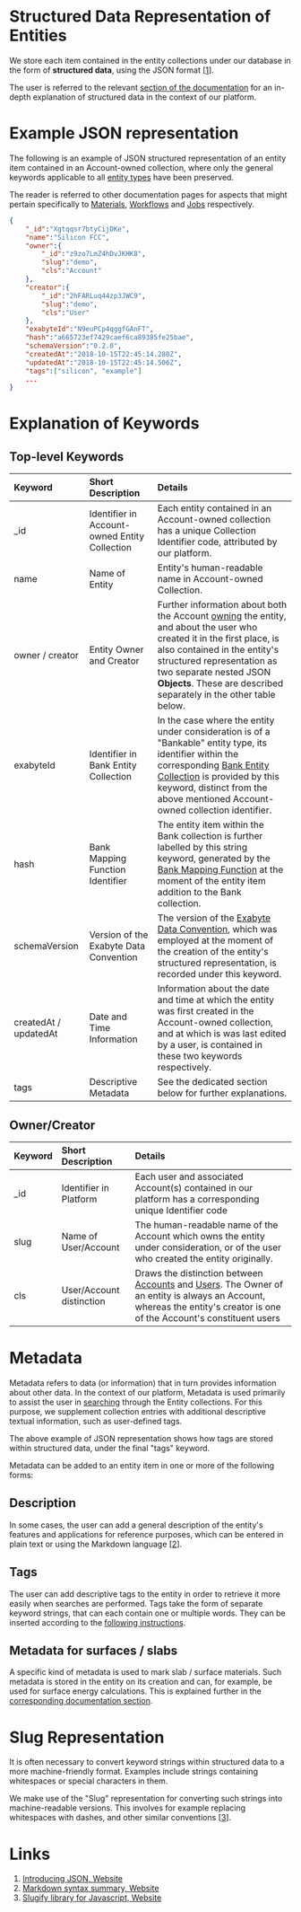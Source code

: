 # Structured Data Representation of Entities

We store each item contained in the entity collections under our database in the form of **structured data**, using the JSON format [[1](#links)]. 

The user is referred to the relevant [section of the documentation](/data/convention/structured.md) for an in-depth explanation of structured data in the context of our platform.

# Example JSON representation

The following is an example of JSON structured representation of an entity item contained in an Account-owned collection, where only the general keywords applicable to all [entity types](overview.md) have been preserved. 

The reader is referred to other documentation pages for aspects that might pertain specifically to [Materials](/materials/data.md), [Workflows](/workflows/data/data.md) and [Jobs](/jobs/data.md) respectively. 


```json
{
    "_id":"Xgtqqsr7btyCijDKe",
    "name":"Silicon FCC",
    "owner":{
        "_id":"z9zo7LmZ4hDvJKHK8",
        "slug":"demo",
        "cls":"Account"
    },
    "creator":{
        "_id":"2hFARLuq44zp3JWC9",
        "slug":"demo",
        "cls":"User"
    },
    "exabyteId":"N9euPCp4qggfGAnFT",
    "hash":"a665723ef7429caef6ca89385fe25bae",
    "schemaVersion":"0.2.0",
    "createdAt":"2018-10-15T22:45:14.280Z",
    "updatedAt":"2018-10-15T22:45:14.506Z",
    "tags":["silicon", "example"]
    ...
}

```

# Explanation of Keywords

## Top-level Keywords

| Keyword    |  Short Description      | Details        | 
| :-------- |:----------- |:------------- |
| _id | Identifier in Account-owned Entity Collection    |  Each entity contained in an Account-owned collection has a unique Collection Identifier code, attributed by our platform. |
| name | Name of Entity | Entity's human-readable name in Account-owned Collection. |
| owner / creator | Entity Owner and Creator | Further information about both the Account [owning](ownership.md) the entity, and about the user who created it in the first place, is also contained in the entity's structured representation as two separate nested JSON **Objects**. These are described separately in the other table below. |
| exabyteId      | Identifier in Bank Entity Collection | In the case where the entity under consideration is of a "Bankable" entity type, its identifier within the corresponding [Bank Entity Collection](bank.md) is provided by this keyword, distinct from the above mentioned Account-owned collection identifier. |
| hash |  Bank Mapping Function Identifier   |  The entity item within the Bank collection is further labelled by this string keyword, generated by the [Bank Mapping Function](bank.md) at the moment of the entity item addition to the Bank collection.   |
| schemaVersion |  Version of the Exabyte Data Convention  | The version of the [Exabyte Data Convention](/data/convention/overview.md), which was employed at the moment of the creation of the entity's structured representation, is recorded under this keyword.  |
| createdAt / updatedAt  | Date and Time Information  | Information about the date and time at which the entity was first created in the Account-owned collection, and at which is was last edited by a user, is contained in these two keywords respectively.  |
| tags | Descriptive Metadata  | See the dedicated section below for further explanations. |

## Owner/Creator

| Keyword    |  Short Description      | Details        | 
| :-------- |:----------- |:------------- |
| _id | Identifier in Platform    |  Each user and associated Account(s) contained in our platform has a corresponding unique Identifier code  |
| slug | Name of User/Account | The human-readable name of the Account which owns the entity under consideration, or of the user who created the entity originally. |
| cls  | User/Account distinction    | Draws the distinction between [Accounts](/accounts/overview.md) and [Users](/accounts/users.md). The Owner of an entity is always an Account, whereas the entity's creator is one of the Account's constituent users |


# Metadata

Metadata refers to data (or information) that in turn provides information about other data. In the context of our platform, Metadata is used primarily to assist the user in [searching](actions/search.md) through the Entity collections. For this purpose, we supplement collection entries with additional descriptive textual information, such as user-defined tags.

The above example of JSON representation shows how tags are stored within structured data, under the final "tags" keyword.

Metadata can be added to an entity item in one or more of the following forms: 

## Description

In some cases, the user can add a general description of the entity's features and applications for reference purposes, which can be entered in plain text or using the Markdown language [[2](#links)].

## Tags

The user can add descriptive tags to the entity in order to retrieve it more easily when searches are performed. Tags take the form of separate keyword strings, that can each contain one or multiple words. They can be inserted according to the [following instructions](actions/metadata.md).

## Metadata for surfaces / slabs

A specific kind of metadata is used to mark slab / surface materials. Such metadata is stored in the entity on its creation and can, for example, be used for surface energy calculations. This is explained further in the [corresponding documentation section](/materials-designer/header-menu/advanced/surface-slab/#structural-metadata).

# Slug Representation

It is often necessary to convert keyword strings within structured data to a more machine-friendly format. Examples include strings containing whitespaces or special characters in them. 

We make use of the "Slug" representation for converting such strings into machine-readable versions. This involves for example replacing whitespaces with dashes, and other similar conventions [[3](#links)].

# Links

1. [Introducing JSON, Website](https://www.json.org/)
2. [Markdown syntax summary, Website](https://daringfireball.net/projects/markdown/syntax)
3. [Slugify library for Javascript, Website](https://www.npmjs.com/package/slugify)
